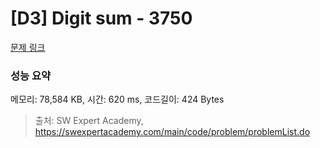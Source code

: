 # [D3] Digit sum - 3750 

[문제 링크](https://swexpertacademy.com/main/code/problem/problemDetail.do?contestProbId=AWHPiSYKAD0DFAUn) 

### 성능 요약

메모리: 78,584 KB, 시간: 620 ms, 코드길이: 424 Bytes



> 출처: SW Expert Academy, https://swexpertacademy.com/main/code/problem/problemList.do